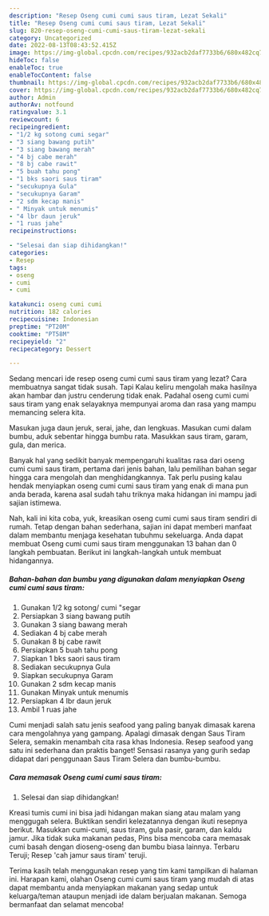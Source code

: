 ```yaml
---
description: "Resep Oseng cumi cumi saus tiram, Lezat Sekali"
title: "Resep Oseng cumi cumi saus tiram, Lezat Sekali"
slug: 820-resep-oseng-cumi-cumi-saus-tiram-lezat-sekali
category: Uncategorized
date: 2022-08-13T08:43:52.415Z
image: https://img-global.cpcdn.com/recipes/932acb2daf7733b6/680x482cq70/oseng-cumi-cumi-saus-tiram-foto-resep-utama.jpg
hideToc: false
enableToc: true
enableTocContent: false
thumbnail: https://img-global.cpcdn.com/recipes/932acb2daf7733b6/680x482cq70/oseng-cumi-cumi-saus-tiram-foto-resep-utama.jpg
cover: https://img-global.cpcdn.com/recipes/932acb2daf7733b6/680x482cq70/oseng-cumi-cumi-saus-tiram-foto-resep-utama.jpg
author: Admin
authorAv: notfound
ratingvalue: 3.1
reviewcount: 6
recipeingredient:
- "1/2 kg sotong cumi segar"
- "3 siang bawang putih"
- "3 siang bawang merah"
- "4 bj cabe merah"
- "8 bj cabe rawit"
- "5 buah tahu pong"
- "1 bks saori saus tiram"
- "secukupnya Gula"
- "secukupnya Garam"
- "2 sdm kecap manis"
- " Minyak untuk menumis"
- "4 lbr daun jeruk"
- "1 ruas jahe"
recipeinstructions:

- "Selesai dan siap dihidangkan!"
categories:
- Resep
tags:
- oseng
- cumi
- cumi

katakunci: oseng cumi cumi 
nutrition: 182 calories
recipecuisine: Indonesian
preptime: "PT20M"
cooktime: "PT58M"
recipeyield: "2"
recipecategory: Dessert

---
```



Sedang mencari ide resep oseng cumi cumi saus tiram yang lezat? Cara membuatnya sangat tidak susah. Tapi Kalau keliru mengolah maka hasilnya akan hambar dan justru cenderung tidak enak. Padahal oseng cumi cumi saus tiram yang enak selayaknya mempunyai aroma dan rasa yang mampu memancing selera kita.


Masukan juga daun jeruk, serai, jahe, dan lengkuas. Masukan cumi dalam bumbu, aduk sebentar hingga bumbu rata. Masukkan saus tiram, garam, gula, dan merica.

Banyak hal yang sedikit banyak mempengaruhi kualitas rasa dari oseng cumi cumi saus tiram, pertama dari jenis bahan, lalu pemilihan bahan segar hingga cara mengolah dan menghidangkannya. Tak perlu pusing kalau hendak menyiapkan oseng cumi cumi saus tiram yang enak di mana pun anda berada, karena asal sudah tahu triknya maka hidangan ini mampu jadi sajian istimewa.


Nah, kali ini kita coba, yuk, kreasikan oseng cumi cumi saus tiram sendiri di rumah. Tetap dengan bahan sederhana, sajian ini dapat memberi manfaat dalam membantu menjaga kesehatan tubuhmu sekeluarga. Anda dapat membuat Oseng cumi cumi saus tiram menggunakan 13 bahan dan 0 langkah pembuatan. Berikut ini langkah-langkah untuk membuat hidangannya.

<!--inarticleads1-->

##### Bahan-bahan dan bumbu yang digunakan dalam menyiapkan Oseng cumi cumi saus tiram:

1. Gunakan 1/2 kg sotong/ cumi &#34;segar
1. Persiapkan 3 siang bawang putih
1. Gunakan 3 siang bawang merah
1. Sediakan 4 bj cabe merah
1. Gunakan 8 bj cabe rawit
1. Persiapkan 5 buah tahu pong
1. Siapkan 1 bks saori saus tiram
1. Sediakan secukupnya Gula
1. Siapkan secukupnya Garam
1. Gunakan 2 sdm kecap manis
1. Gunakan  Minyak untuk menumis
1. Persiapkan 4 lbr daun jeruk
1. Ambil 1 ruas jahe


Cumi menjadi salah satu jenis seafood yang paling banyak dimasak karena cara mengolahnya yang gampang. Apalagi dimasak dengan Saus Tiram Selera, semakin menambah cita rasa khas Indonesia. Resep seafood yang satu ini sederhana dan praktis banget! Sensasi rasanya yang gurih sedap didapat dari penggunaan Saus Tiram Selera dan bumbu-bumbu. 

<!--inarticleads2-->

##### Cara memasak Oseng cumi cumi saus tiram:


1. Selesai dan siap dihidangkan!

Kreasi tumis cumi ini bisa jadi hidangan makan siang atau malam yang menggugah selera. Buktikan sendiri kelezatannya dengan ikuti resepnya berikut. Masukkan cumi-cumi, saus tiram, gula pasir, garam, dan kaldu jamur. Jika tidak suka makanan pedas, Pins bisa mencoba cara memasak cumi basah dengan dioseng-oseng dan bumbu biasa lainnya. Terbaru Teruji; Resep &#39;cah jamur saus tiram&#39; teruji. 

Terima kasih telah menggunakan resep yang tim kami tampilkan di halaman ini. Harapan kami, olahan Oseng cumi cumi saus tiram yang mudah di atas dapat membantu anda menyiapkan makanan yang sedap untuk keluarga/teman ataupun menjadi ide dalam berjualan makanan. Semoga bermanfaat dan selamat mencoba!

